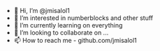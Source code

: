 - 👋 Hi, I’m @jmisalol1
- 👀 I’m interested in numberblocks and other stuff
- 🌱 I’m currently learning on everything
- 💞️ I’m looking to collaborate on ...
- 📫 How to reach me - github.com/jmisalol1

<!---
jmisalol1/jmisalol1 is a ✨ special ✨ repository because its `README.md` (this file) appears on your GitHub profile.
You can click the Preview link to take a look at your changes.
--->
